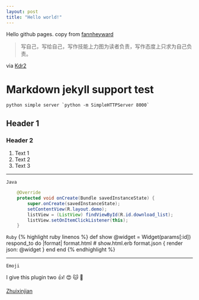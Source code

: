 ```yaml
---
layout: post
title: "Hello world!"
---
```


Hello github pages. copy from [fannheyward][1]


> 写自己，写给自己，写作技能上力图为读者负责，写作态度上只求为自己负责。

via [Kdr2][2]

# Markdown jekyll support test

	python simple server `python -m SimpleHTTPServer 8000`

## Header 1
### Header 2

1. Text 1
2. Text 2
3. Text 3

---

`Java`

```java
	@Override
    protected void onCreate(Bundle savedInstanceState) {
        super.onCreate(savedInstanceState);
        setContentView(R.layout.demo);
        listView = (ListView) findViewById(R.id.download_list);
        listView.setOnItemClickListener(this);
    }
```

`
Ruby
`
{% highlight ruby linenos %}
def show
  @widget = Widget(params[:id])
  respond_to do |format|
    format.html # show.html.erb
    format.json { render json: @widget }
  end
end
{% endhighlight %}

---

`Emoji`

I give this plugin two :+1:! :heart_eyes: :cat: :100:

[Zhuixinjian][3]


[1]: http://fann.im/
[2]: http://kdr2.com/
[3]: http://zhuixinjian.com/

